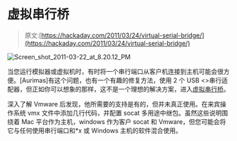 # 虚拟串行桥

> 原文:[https://hackaday.com/2011/03/24/virtual-serial-bridge/](https://hackaday.com/2011/03/24/virtual-serial-bridge/)

![](../Images/badbe1f6200270266112b49629df1c07.png "Screen_shot_2011-03-22_at_8.20.12_PM")

当您运行模拟器或虚拟机时，有时将一个串行端口从客户机连接到主机可能会很方便。[Aurimas]有这个问题，也有一个有趣的修复方法，使用 2 个 USB <>串行适配器，但正如你可以想象的那样，这不是一个理想的解决方案，进入[虚拟串行桥](http://blog.gcds.lt/2011/03/22/socat-virtual-serial-bridge/)。

深入了解 Vmware 后发现，他所需要的支持是有的，但并未真正使用。在来宾操作系统 vmx 文件中添加几行代码，并配置 socat 多用途中继包。虽然这些说明围绕着 Mac 平台作为主机，windows 作为客户 socat 和 Vmware，但您可能会将它与任何使用串行端口和*x 或 Windows 主机的软件混合使用。